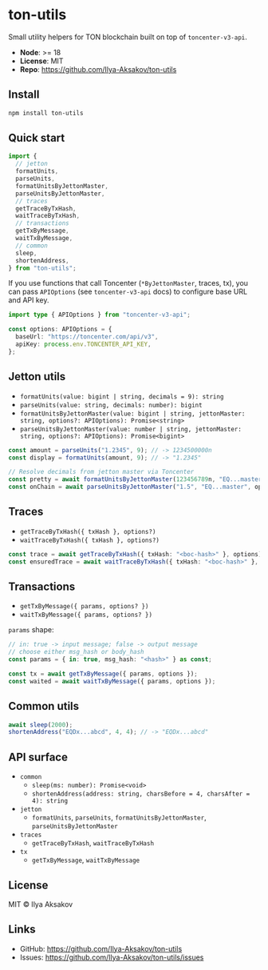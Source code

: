 # ton-utils

Small utility helpers for TON blockchain built on top of `toncenter-v3-api`.

- **Node**: >= 18
- **License**: MIT
- **Repo**: https://github.com/Ilya-Aksakov/ton-utils

## Install

```bash
npm install ton-utils
```

## Quick start

```ts
import {
  // jetton
  formatUnits,
  parseUnits,
  formatUnitsByJettonMaster,
  parseUnitsByJettonMaster,
  // traces
  getTraceByTxHash,
  waitTraceByTxHash,
  // transactions
  getTxByMessage,
  waitTxByMessage,
  // common
  sleep,
  shortenAddress,
} from "ton-utils";
```

If you use functions that call Toncenter (`*ByJettonMaster`, traces, tx), you can pass `APIOptions` (see `toncenter-v3-api` docs) to configure base URL and API key.

```ts
import type { APIOptions } from "toncenter-v3-api";

const options: APIOptions = {
  baseUrl: "https://toncenter.com/api/v3",
  apiKey: process.env.TONCENTER_API_KEY,
};
```

## Jetton utils

- `formatUnits(value: bigint | string, decimals = 9): string`
- `parseUnits(value: string, decimals: number): bigint`
- `formatUnitsByJettonMaster(value: bigint | string, jettonMaster: string, options?: APIOptions): Promise<string>`
- `parseUnitsByJettonMaster(value: number | string, jettonMaster: string, options?: APIOptions): Promise<bigint>`

```ts
const amount = parseUnits("1.2345", 9); // -> 1234500000n
const display = formatUnits(amount, 9); // -> "1.2345"

// Resolve decimals from jetton master via Toncenter
const pretty = await formatUnitsByJettonMaster(123456789n, "EQ...master", options);
const onChain = await parseUnitsByJettonMaster("1.5", "EQ...master", options);
```

## Traces

- `getTraceByTxHash({ txHash }, options?)`
- `waitTraceByTxHash({ txHash }, options?)`

```ts
const trace = await getTraceByTxHash({ txHash: "<boc-hash>" }, options);
const ensuredTrace = await waitTraceByTxHash({ txHash: "<boc-hash>" }, options);
```

## Transactions

- `getTxByMessage({ params, options? })`
- `waitTxByMessage({ params, options? })`

`params` shape:

```ts
// in: true -> input message; false -> output message
// choose either msg_hash or body_hash
const params = { in: true, msg_hash: "<hash>" } as const;

const tx = await getTxByMessage({ params, options });
const waited = await waitTxByMessage({ params, options });
```

## Common utils

```ts
await sleep(2000);
shortenAddress("EQDx...abcd", 4, 4); // -> "EQDx...abcd"
```

## API surface

- `common`
  - `sleep(ms: number): Promise<void>`
  - `shortenAddress(address: string, charsBefore = 4, charsAfter = 4): string`
- `jetton`
  - `formatUnits`, `parseUnits`, `formatUnitsByJettonMaster`, `parseUnitsByJettonMaster`
- `traces`
  - `getTraceByTxHash`, `waitTraceByTxHash`
- `tx`
  - `getTxByMessage`, `waitTxByMessage`

## License

MIT © Ilya Aksakov

## Links

- GitHub: https://github.com/Ilya-Aksakov/ton-utils
- Issues: https://github.com/Ilya-Aksakov/ton-utils/issues
